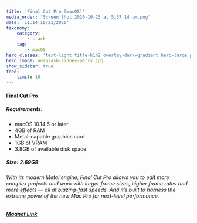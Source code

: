 ```yaml
---
title: 'Final Cut Pro [macOS]'
media_order: 'Screen Shot 2020-10-23 at 5.57.14 pm.png'
date: '11:14 10/23/2020'
taxonomy:
    category:
        - crack
    tag:
        - macOS
hero_classes: 'text-light title-h1h2 overlay-dark-gradient hero-large parallax'
hero_image: unsplash-sidney-perry.jpg
show_sidebar: true
feed:
    limit: 10
---
```


#### Final Cut Pro
##### Requirements:
* macOS 10.14.6 or later
* 4GB of RAM
* Metal-capable graphics card
* 1GB of VRAM
* 3.8GB of available disk space

##### Size: 2.69GB

###### With its modern Metal engine, Final Cut Pro allows you to edit more complex projects and work with larger frame sizes, higher frame rates and more effects — all at blazing-fast speeds. And it’s built to harness the extreme power of the new Mac Pro for next-level performance.

##### [Magnet Link](magnet:?xt=urn:btih:792A4898AE907071A2DD2BA9E18EE7F19F852285&dn=Final.Cut.Pro.v10.4.9.dmg&tr=udp%3a%2f%2ftracker.openbittorrent.com%3a1337%2fannounce&tr=udp%3a%2f%2ftracker.opentrackr.org%3a1337%2fannounce)